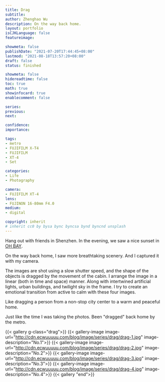 ```yaml
---
title: Drag
subtitle: 
author: Zhenghao Wu
description: On the way back home.
layout: portfolio
isCJKLanguage: false
featureimage: 

showmeta: false
publishDate: "2021-07-20T17:44:45+08:00"
lastmod: "2021-08-18T13:57:20+08:00"
draft: false
status: finished

showmeta: false
hidereadtime: false
toc: true
math: true
showinfocard: true
enablecomment: false

series:
previous:
next:

confidence: 
importance: 

tags:
- metro
- FUJIFILM X-T4
- FUJIFILM
- XT-4
- Set

categories:
- Life
- Photography

camera:
- FUJIFILM XT-4
lens:
- FUJINON 16-80mm F4.0
medium:
- digital

copyright: inherit
# inherit cc0 by bysa bync byncsa bynd byncnd unsplash
---
```


Hang out with friends in Shenzhen. In the evening, we saw a nice sunset in [OH BAY](http://en.sasac.gov.cn/2020/10/09/c_5587.htm).

On the way back home, I saw more breathtaking scenery. And I captured it with my camera.

The images are shot using a slow shutter speed, and the shape of the objects is dragged by the movement of the cabin. I arrange the image in a linear (both in time and space) manner. Along with intertwined artificial lights, urban buildings, and twilight sky in the frame. I try to create an emotional transition from active to calm with these four images. 

Like dragging a person from a non-stop city center to a warm and peaceful home.

Just like the time I was taking the photos. Been "dragged" back home by the metro.

{{< gallery g-class="drag">}}
{{< gallery-image
image-url="http://cdn.ecwuuuuu.com/blog/image/series/drag/drag-1.jpg"
image-description="No.1">}}
{{< gallery-image
image-url="http://cdn.ecwuuuuu.com/blog/image/series/drag/drag-2.jpg"
image-description="No.2">}}
{{< gallery-image
image-url="http://cdn.ecwuuuuu.com/blog/image/series/drag/drag-3.jpg"
image-description="No.3">}}
{{< gallery-image
image-url="http://cdn.ecwuuuuu.com/blog/image/series/drag/drag-4.jpg"
image-description="No.4">}}
{{< gallery "end">}}